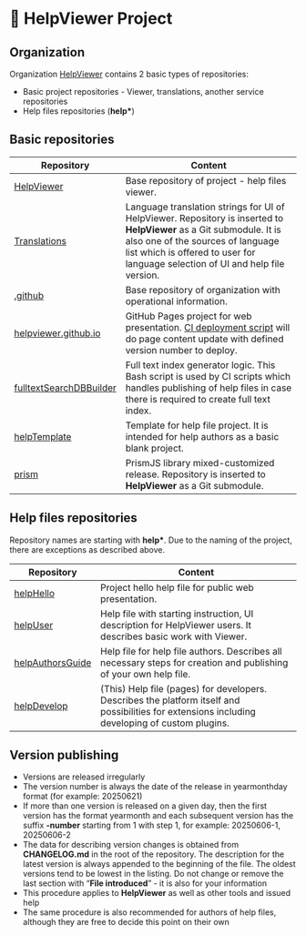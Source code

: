 # 🔎 HelpViewer Project

## Organization

Organization [HelpViewer][HelpViewer] contains 2 basic types of repositories:

- Basic project repositories - Viewer, translations, another service repositories
- Help files repositories (**help\***)

## Basic repositories

| Repository | Content |
|---|---|
| [HelpViewer][RHelpViewer] | Base repository of project - help files viewer. |
| [Translations][RTranslations] | Language translation strings for UI of HelpViewer. Repository is inserted to **HelpViewer** as a Git submodule. It is also one of the sources of language list which is offered to user for language selection of UI and help file version. |
| [.github][R.github] | Base repository of organization with operational information. |
| [helpviewer.github.io][RWebHello] | GitHub Pages project for web presentation. [CI deployment script][RWebHelloDeploy] will do page content update with defined version number to deploy. |
| [fulltextSearchDBBuilder][FTSIndexBuilder] | Full text index generator logic. This Bash script is used by CI scripts which handles publishing of help files in case there is required to create full text index. |
| [helpTemplate][RhelpTemplate] | Template for help file project. It is intended for help authors as a basic blank project. |
| [prism][RPrism] | PrismJS library mixed-customized release. Repository is inserted to **HelpViewer** as a Git submodule. |

## Help files repositories

Repository names are starting with **help\***. Due to the naming of the project, there are exceptions as described above.

| Repository | Content |
|---|---|
| [helpHello][RhelpHello] | Project hello help file for public web presentation. |
| [helpUser][RhelpUser] | Help file with starting instruction, UI description for HelpViewer users. It describes basic work with Viewer. |
| [helpAuthorsGuide][RhelpAuthorsGuide] | Help file for help file authors. Describes all necessary steps for creation and publishing of your own help file. |
| [helpDevelop][RhelpDevelop] | (This) Help file (pages) for developers. Describes the platform itself and possibilities for extensions including developing of custom plugins. |

## Version publishing

- Versions are released irregularly
- The version number is always the date of the release in yearmonthday format (for example: 20250621)
- If more than one version is released on a given day, then the first version has the format yearmonth and each subsequent version has the suffix **-number** starting from 1 with step 1, for example: 20250606-1, 20250606-2
- The data for describing version changes is obtained from **CHANGELOG.md** in the root of the repository. The description for the latest version is always appended to the beginning of the file. The oldest versions tend to be lowest in the listing. Do not change or remove the last section with “**File introduced**” - it is also for your information
- This procedure applies to **HelpViewer** as well as other tools and issued help
- The same procedure is also recommended for authors of help files, although they are free to decide this point on their own

[HelpViewer]: https://github.com/HelpViewer "HelpViewer"
[RHelpViewer]: https://github.com/HelpViewer/HelpViewer "HelpViewer"
[RTranslations]: https://github.com/HelpViewer/Translations "Translation"
[RWebHello]: https://github.com/HelpViewer/helpviewer.github.io "Project web presentation"
[RWebHelloDeploy]: https://github.com/HelpViewer/helpviewer.github.io/actions/workflows/toPages.yml "Project web presentation - deployment"
[FTSIndexBuilder]: https://github.com/HelpViewer/fulltextSearchDBBuilder "Full text index builder"
[RhelpTemplate]: https://github.com/HelpViewer/helpTemplate "Help file project template"
[RhelpHello]: https://github.com/HelpViewer/helpHello
[RhelpUser]: https://github.com/HelpViewer/helpUser
[RhelpDevelop]: https://github.com/HelpViewer/helpDevelop
[RhelpAuthorsGuide]: https://github.com/HelpViewer/helpAuthorsGuide
[R.github]: https://github.com/HelpViewer/.github "Repository with basic information"
[RPrism]: https://github.com/HelpViewer/prism

